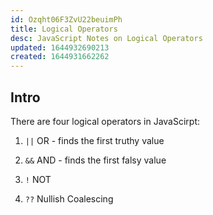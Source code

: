 ```yaml
---
id: Ozqht06F3ZvU22beuimPh
title: Logical Operators
desc: JavaScript Notes on Logical Operators
updated: 1644932690213
created: 1644931662262
---
```

## Intro

There are four logical operators in JavaScirpt:

1. ```||``` OR - finds the first truthy value

2. ```&&``` AND - finds the first falsy value

3. ```!``` NOT

4. ```??``` Nullish Coalescing
